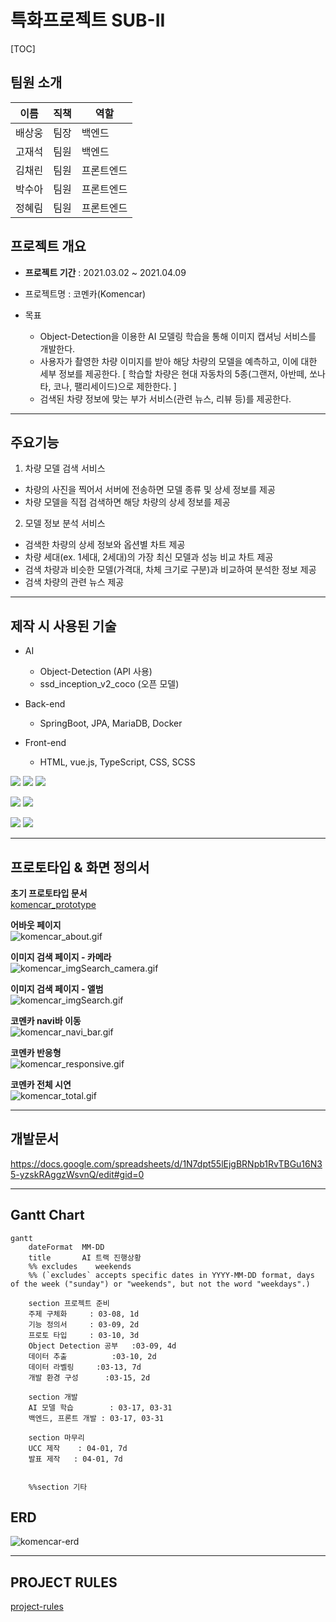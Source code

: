 # 특화프로젝트 SUB-II

[TOC]

## 팀원 소개

| 이름   | 직책 | 역할       |
| ------ | ---- | ---------- |
| 배상웅 | 팀장 | 백엔드     |
| 고재석 | 팀원 | 백엔드     |
| 김채린 | 팀원 | 프론트엔드 |
| 박수아 | 팀원 | 프론트엔드 |
| 정혜림 | 팀원 | 프론트엔드 |

## 프로젝트 개요

- **프로젝트 기간** : 2021.03.02 ~ 2021.04.09
- 프로젝트명 : 코멘카(Komencar)

- 목표
  - Object-Detection을 이용한 AI 모델링 학습을 통해 이미지 캡셔닝 서비스를 개발한다.
  - 사용자가 촬영한 차량 이미지를 받아 해당 차량의 모델을 예측하고, 이에 대한 세부 정보를 제공한다.
    [ 학습할 차량은 현대 자동차의 5종(그랜저, 아반떼, 쏘나타, 코나, 팰리세이드)으로 제한한다. ]
  - 검색된 차량 정보에 맞는 부가 서비스(관련 뉴스, 리뷰 등)를 제공한다.

---

## 주요기능

1.  차량 모델 검색 서비스

- 차량의 사진을 찍어서 서버에 전송하면 모델 종류 및 상세 정보를 제공
- 차량 모델을 직접 검색하면 해당 차량의 상세 정보를 제공

2.  모델 정보 분석 서비스

- 검색한 차량의 상세 정보와 옵션별 차트 제공
- 차량 세대(ex. 1세대, 2세대)의 가장 최신 모델과 성능 비교 차트 제공
- 검색 차량과 비슷한 모델(가격대, 차체 크기로 구분)과 비교하여 분석한 정보 제공
- 검색 차량의 관련 뉴스 제공

---

## **제작 시** **사용된 기술**

- AI

  - Object-Detection (API 사용)
  - ssd_inception_v2_coco (오픈 모델)

- Back-end

  - SpringBoot, JPA, MariaDB, Docker

- Front-end
  - HTML, vue.js, TypeScript, CSS, SCSS

<img src="https://img.shields.io/badge/Spring-success?style=flat-square&logo=Spring&logoColor=white"/></a>
<img src="https://img.shields.io/badge/IntelliJ-9cf?style=flat-square&logo=intelliJ IDEA&logoColor=white"/></a>
<img src="https://img.shields.io/badge/Gradle-inactive?style=flat-square&logo=Gradle&logoColor=white"/></a>

<img src="https://img.shields.io/badge/Vue.js-green?style=flat-square&logo=Vue.js&logoColor=white"/></a>
<img src="https://img.shields.io/badge/VSCode-informational?style=flat-square&logo=Visual Studio Code&logoColor=white"/></a>

<img src="https://img.shields.io/badge/MariaDB-informational?style=flat-square&logo=MariaDB&logoColor=white"/></a>
<img src="https://img.shields.io/badge/Docker-informational?style=flat-square&logo=Docker&logoColor=white"/></a>

---

## 프로토타입 & 화면 정의서

**초기 프로토타입 문서**  
[komencar_prototype](https://github.com/Hyelme/Komencar/blob/master/Prototype/Komencar_%ED%94%84%EB%A1%9C%ED%86%A0%ED%83%80%EC%9E%85.md)

**어바웃 페이지**  
![komencar_about.gif](README.assets/komencar_about.gif)

**이미지 검색 페이지 - 카메라**  
![komencar_imgSearch_camera.gif](README.assets/komencar_imgSearch_camera.GIF)

**이미지 검색 페이지 - 앨범**  
![komencar_imgSearch.gif](README.assets/komencar_imgSearch.GIF)

**코멘카 navi바 이동**  
![komencar_navi_bar.gif](README.assets/komencar_navi_bar.GIF)

**코멘카 반응형**  
![komencar_responsive.gif](README.assets/komencar_responsive.GIF)

**코멘카 전체 시연**  
![komencar_total.gif](README.assets/komencar_total.GIF)

---

## 개발문서

https://docs.google.com/spreadsheets/d/1N7dpt55lEjgBRNpb1RvTBGu16N35-yzskRAggzWsvnQ/edit#gid=0

---

## Gantt Chart

```mermaid
gantt
    dateFormat  MM-DD
    title       AI 트랙 진행상황
    %% excludes    weekends
    %% (`excludes` accepts specific dates in YYYY-MM-DD format, days of the week ("sunday") or "weekends", but not the word "weekdays".)

    section 프로젝트 준비
    주제 구체화     : 03-08, 1d
    기능 정의서     : 03-09, 2d
    프로토 타입     : 03-10, 3d
    Object Detection 공부	  :03-09, 4d
    데이터 추출			:03-10, 2d
    데이터 라벨링		:03-13, 7d
    개발 환경 구성      :03-15, 2d

    section 개발
    AI 모델 학습        : 03-17, 03-31
    백엔드, 프론트 개발 : 03-17, 03-31

    section 마무리
    UCC 제작    : 04-01, 7d
    발표 제작   : 04-01, 7d


    %%section 기타
```

## ERD

![komencar-erd](README.assets/komencar-erd.png)

---

## PROJECT RULES

[project-rules](https://lab.ssafy.com/s04-ai-image-sub3/s04p23b101/blob/master/project_rule.md)
